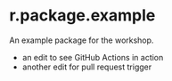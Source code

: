 # r.package.example


An example package for the workshop.


- an edit to see GitHub Actions in action
- another edit for pull request trigger
